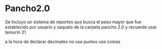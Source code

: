 # Pancho2.0
Se Incluyo un sistema de reportes que busca el peso mayor que fue establecido por usuario y saquelo de la carpeta pancho 2.0 y recuerde usar temurin 21

a la hora de declarar decimales no use puntos use comas

